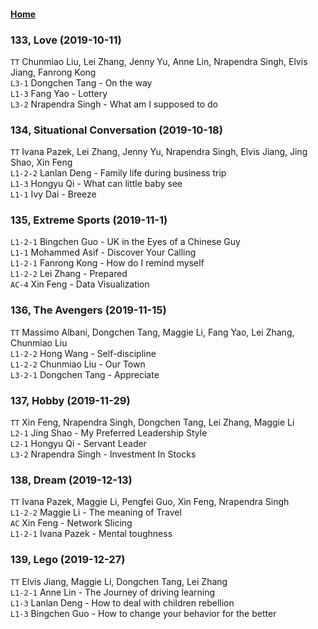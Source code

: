 #### [Home](https://eshtmc.github.io/)    

### 133, Love (2019-10-11)
`TT`  Chunmiao Liu, Lei Zhang, Jenny Yu, Anne Lin, Nrapendra Singh, Elvis Jiang, Fanrong Kong   
`L3-1` Dongchen Tang -  On the way    
`L1-3` Fang Yao - Lottery   
`L3-2` Nrapendra Singh - What am I supposed to do   

### 134, Situational Conversation (2019-10-18)
`TT`  Ivana Pazek, Lei Zhang, Jenny Yu, Nrapendra Singh, Elvis Jiang, Jing Shao, Xin Feng   
`L1-2-2` Lanlan Deng -  Family life during business trip    
`L1-3` Hongyu Qi - What can little baby see   
`L1-1` Ivy Dai - Breeze 

### 135, Extreme Sports (2019-11-1)   
`L1-2-1` Bingchen Guo -  UK in the Eyes of a Chinese Guy    
`L1-1` Mohammed Asif - Discover Your Calling   
`L1-2-1` Fanrong Kong - How do I remind myself   
`L1-2-2` Lei Zhang - Prepared   
`AC-4` Xin Feng - Data Visualization   

### 136, The Avengers (2019-11-15)   
`TT`  Massimo Albani, Dongchen Tang, Maggie Li, Fang Yao, Lei Zhang, Chunmiao Liu  
`L1-2-2` Hong Wang -  Self-discipline    
`L1-2-2` Chunmiao Liu - Our Town   
`L3-2-1` Dongchen Tang - Appreciate   

### 137, Hobby (2019-11-29)   
`TT`  Xin Feng, Nrapendra Singh, Dongchen Tang, Lei Zhang, Maggie Li   
`L2-1` Jing Shao -  My Preferred Leadership Style    
`L2-1` Hongyu Qi - Servant Leader   
`L3-2` Nrapendra Singh - Investment In Stocks   

### 138, Dream (2019-12-13) 
`TT` Ivana Pazek, Maggie Li, Pengfei Guo, Xin Feng, Nrapendra Singh   
`L1-2-2` Maggie Li - The meaning of Travel   
`AC` Xin Feng - Network Slicing   
`L1-2-1` Ivana Pazek - Mental toughness   

### 139, Lego (2019-12-27) 
`TT` Elvis Jiang, Maggie Li, Dongchen Tang, Lei Zhang   
`L1-2-1` Anne Lin - The Journey of driving learning   
`L1-3` Lanlan Deng - How to deal with children rebellion   
`L1-3` Bingchen Guo - How to change your behavior for the better   
